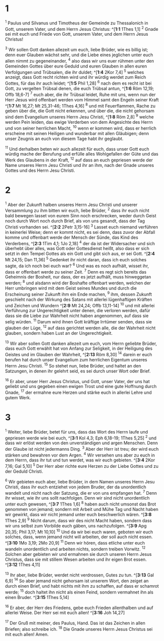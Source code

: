# 1
<sup>1</sup> Paulus und Silvanus und Timotheus der Gemeinde zu Thessalonich in Gott, unserem Vater, und dem Herrn Jesus Christus: ^[**1:1** 1Thes 1,1] <sup>2</sup> Gnade sei mit euch und Friede von Gott, unserem Vater, und dem Herrn Jesus Christus! 


<sup>3</sup> Wir sollen Gott danken allezeit um euch, liebe Brüder, wie es billig ist; denn euer Glauben wächst sehr, und die Liebe eines jeglichen unter euch allen nimmt zu gegeneinander, <sup>4</sup> also dass wir uns euer rühmen unter den Gemeinden Gottes über eure Geduld und euren Glauben in allen euren Verfolgungen und Trübsalen, die ihr duldet; ^[**1:4** 2Kor 7,4] <sup>5</sup> welches anzeigt, dass Gott recht richten wird und ihr würdig werdet zum Reich Gottes, für das ihr auch leidet; ^[**1:5** Phil 1,28] <sup>6</sup> nach dem es recht ist bei Gott, zu vergelten Trübsal denen, die euch Trübsal antun, ^[**1:6** Röm 12,19; Offb 18,6-7] <sup>7</sup> euch aber, die ihr Trübsal leidet, Ruhe mit uns, wenn nun der Herr Jesus wird offenbart werden vom Himmel samt den Engeln seiner Kraft ^[**1:7** Mt 16,27; Mt 25,31-46; 1Thes 4,16] <sup>8</sup> und mit Feuerflammen, Rache zu geben über die, die Gott nicht erkennen, und über die, die nicht gehorsam sind dem Evangelium unseres Herrn Jesu Christi, ^[**1:8** Röm 2,8] <sup>9</sup> welche werden Pein leiden, das ewige Verderben von dem Angesichte des Herrn und von seiner herrlichen Macht, <sup>10</sup> wenn er kommen wird, dass er herrlich erscheine mit seinen Heiligen und wunderbar mit allen Gläubigen; denn unser Zeugnis an euch von diesem Tage habt ihr geglaubt. 
    

<sup>11</sup> Und derhalben beten wir auch allezeit für euch, dass unser Gott euch würdig mache der Berufung und erfülle alles Wohlgefallen der Güte und das Werk des Glaubens in der Kraft, <sup>12</sup> auf dass an euch gepriesen werde der Name unseres Herrn Jesu Christi und ihr an ihm, nach der Gnade unseres Gottes und des Herrn Jesu Christi.
# 2
<sup>1</sup> Aber der Zukunft halben unseres Herrn Jesu Christi und unserer Versammlung zu ihm bitten wir euch, liebe Brüder, <sup>2</sup> dass ihr euch nicht bald bewegen lasset von eurem Sinn noch erschrecken, weder durch Geist noch durch Wort noch durch Brief, als von uns gesandt, dass der Tag Christi vorhanden sei. ^[**2:2** 2Petr 3,15-16] <sup>3</sup> Lasset euch niemand verführen in keinerlei Weise; denn er kommt nicht, es sei denn, dass zuvor der Abfall komme und offenbart werde der Mensch der Sünde, das Kind des Verderbens, ^[**2:3** 1Tim 4,1; 1Jo 2,18] <sup>4</sup> der da ist der Widersacher und sich überhebt über alles, was Gott oder Gottesdienst heißt, also dass er sich setzt in den Tempel Gottes als ein Gott und gibt sich aus, er sei Gott. ^[**2:4** Mt 24,15; Dan 11,36] <sup>5</sup> Gedenket ihr nicht daran, dass ich euch solches sagte, da ich noch bei euch war? <sup>6</sup> Und was es noch aufhält, wisset ihr, dass er offenbart werde zu seiner Zeit. <sup>7</sup> Denn es regt sich bereits das Geheimnis der Bosheit, nur dass, der es jetzt aufhält, muss hinweggetan werden; <sup>8</sup> und alsdann wird der Boshafte offenbart werden, welchen der Herr umbringen wird mit dem Geist seines Mundes und durch die Erscheinung seiner Zukunft ihm ein Ende machen, <sup>9</sup> ihm, dessen Zukunft geschieht nach der Wirkung des Satans mit allerlei lügenhaftigen Kräften und Zeichen und Wundern ^[**2:9** Mt 24,24; Offb 13,11-14] <sup>10</sup> und mit allerlei Verführung zur Ungerechtigkeit unter denen, die verloren werden, dafür dass sie die Liebe zur Wahrheit nicht haben angenommen, auf dass sie selig würden. <sup>11</sup> Darum wird ihnen Gott kräftige Irrtümer senden, dass sie glauben der Lüge, <sup>12</sup> auf dass gerichtet werden alle, die der Wahrheit nicht glauben, sondern haben Lust an der Ungerechtigkeit. 
   

<sup>13</sup> Wir aber sollen Gott danken allezeit um euch, vom Herrn geliebte Brüder, dass euch Gott erwählt hat von Anfang zur Seligkeit, in der Heiligung des Geistes und im Glauben der Wahrheit, ^[**2:13** Röm 8,30] <sup>14</sup> darein er euch berufen hat durch unser Evangelium zum herrlichen Eigentum unseres Herrn Jesu Christi. <sup>15</sup> So stehet nun, liebe Brüder, und haltet an den Satzungen, in denen ihr gelehrt seid, es sei durch unser Wort oder Brief. 


<sup>16</sup> Er aber, unser Herr Jesus Christus, und Gott, unser Vater, der uns hat geliebt und uns gegeben einen ewigen Trost und eine gute Hoffnung durch Gnade, <sup>17</sup> der ermahne eure Herzen und stärke euch in allerlei Lehre und gutem Werk.
# 3
<sup>1</sup> Weiter, liebe Brüder, betet für uns, dass das Wort des Herrn laufe und gepriesen werde wie bei euch, ^[**3:1** Kol 4,3; Eph 6,18-19; 1Thes 5,25] <sup>2</sup> und dass wir erlöst werden von den unverständigen und argen Menschen. Denn der Glaube ist nicht jedermanns Ding. <sup>3</sup> Aber der Herr ist treu; der wird euch stärken und bewahren vor dem Argen. <sup>4</sup> Wir versehen uns aber zu euch in dem Herrn, dass ihr tut und tun werdet, was wir euch gebieten. ^[**3:4** 2Kor 7,16; Gal 5,10] <sup>5</sup> Der Herr aber richte eure Herzen zu der Liebe Gottes und zu der Geduld Christi. 
 

<sup>6</sup> Wir gebieten euch aber, liebe Brüder, in dem Namen unseres Herrn Jesu Christi, dass ihr euch entziehet von jedem Bruder, der da unordentlich wandelt und nicht nach der Satzung, die er von uns empfangen hat. <sup>7</sup> Denn ihr wisset, wie ihr uns sollt nachfolgen. Denn wir sind nicht unordentlich unter euch gewesen, ^[**3:7** 1Thes 1,6] <sup>8</sup> haben auch nicht umsonst das Brot genommen von jemand; sondern mit Arbeit und Mühe Tag und Nacht haben wir gewirkt, dass wir nicht jemand unter euch beschwerlich wären. ^[**3:8** 1Thes 2,9] <sup>9</sup> Nicht darum, dass wir des nicht Macht haben, sondern dass wir uns selbst zum Vorbilde euch gäben, uns nachzufolgen. ^[**3:9** Apg 20,35; Phil 3,17; Mt 10,10] <sup>10</sup> Und da wir bei euch waren, geboten wir euch solches, dass, wenn jemand nicht will arbeiten, der soll auch nicht essen. ^[**3:10** 1Mo 3,19; 2Mo 20,9] <sup>11</sup> Denn wir hören, dass etliche unter euch wandeln unordentlich und arbeiten nichts, sondern treiben Vorwitz. <sup>12</sup> Solchen aber gebieten wir und ermahnen sie durch unseren Herrn Jesus Christus, dass sie mit stillem Wesen arbeiten und ihr eigen Brot essen. ^[**3:12** 1Thes 4,11] 
    

<sup>13</sup> Ihr aber, liebe Brüder, werdet nicht verdrossen, Gutes zu tun. ^[**3:13** Gal 6,9] <sup>14</sup> So aber jemand nicht gehorsam ist unserem Wort, den zeiget an durch einen Brief, und habt nichts mit ihm zu schaffen, auf dass er schamrot werde; <sup>15</sup> doch haltet ihn nicht als einen Feind, sondern vermahnet ihn als einen Bruder. ^[**3:15** 1Thes 5,14] 
 

<sup>16</sup> Er aber, der Herr des Friedens, gebe euch Frieden allenthalben und auf allerlei Weise. Der Herr sei mit euch allen! ^[**3:16** Joh 14,27] 


<sup>17</sup> Der Gruß mit meiner, des Paulus, Hand. Das ist das Zeichen in allen Briefen; also schreibe ich. <sup>18</sup> Die Gnade unseres Herrn Jesus Christus sei mit euch allen! Amen.